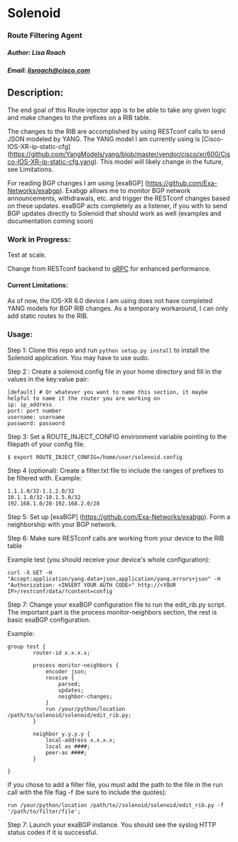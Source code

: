 # Solenoid
### Route Filtering Agent
##### Author: Lisa Roach
##### Email: lisroach@cisco.com

## Description:

The end goal of this Route injector app is to be able to take any given logic and 
make changes to the prefixes on a RIB table.

The changes to the RIB are accomplished by using RESTconf calls to send JSON modeled by YANG. The YANG model I am currently using is [Cisco-IOS-XR-ip-static-cfg] (https://github.com/YangModels/yang/blob/master/vendor/cisco/xr/600/Cisco-IOS-XR-ip-static-cfg.yang). This model will likely change in the future, see Limitations.

For reading BGP changes I am using [exaBGP] (https://github.com/Exa-Networks/exabgp). Exabgp allows me to monitor BGP network announcements, withdrawals, etc. and trigger the RESTconf changes based on these updates. exaBGP acts completely as a listener, if you with to send BGP updates directly to Solenoid that should work as well (examples and documentation coming soon)

### Work in Progress:

Test at scale.

Change from RESTconf backend to [gRPC](http://www.grpc.io/docs/tutorials/basic/python.html) for enhanced performance.

#### Current Limitations:

As of now, the IOS-XR 6.0 device I am using does not have completed YANG models
for BGP RIB changes. As a temporary workaround, I can only add static routes
to the RIB.


### Usage:

Step 1: Clone this repo and run ```python setup.py install``` to install the Solenoid application. You may have to use sudo. 

Step 2 : Create a solenoid.config file in your home directory and fill in the values in the key:value pair:

```
[default] # Or whatever you want to name this section, it maybe helpful to name it the router you are working on
ip: ip_address
port: port number
username: username
password: password
```

Step 3: Set a ROUTE_INJECT_CONFIG environment variable pointing to the filepath of your config file. 

```
$ export ROUTE_INJECT_CONFIG=/home/user/solenoid.config
```

Step 4 (optional): Create a filter.txt file to include the ranges of prefixes to be filtered with. Example:

```
1.1.1.0/32-1.1.2.0/32
10.1.1.0/32-10.1.5.0/32
192.168.1.0/28-192.168.2.0/28
```

Step 5: Set up [exaBGP] (https://github.com/Exa-Networks/exabgp). Form a neighborship with your BGP network. 

Step 6: Make sure RESTconf calls are working from your device to the RIB table

Example test (you should receive your device's whole configuration):

```
curl -X GET -H "Accept:application/yang.data+json,application/yang.errors+json" -H "Authorization: <INSERT YOUR AUTH CODE>" http://<YOUR IP>/restconf/data/?content=config
```

Step 7: Change your exaBGP configuration file to run the edit_rib.py script. The important part is the process monitor-neighbors section, the rest is basic exaBGP configuration.


Example:

```
group test {
        router-id x.x.x.x;

        process monitor-neighbors {
            encoder json;
            receive {
                parsed;
                updates;
                neighbor-changes;
            }
            run /your/python/location /path/to/solenoid/solenoid/edit_rib.py;
        }

        neighbor y.y.y.y {
            local-address x.x.x.x;
            local as ####;
            peer-as ####;
        }

}

```

If you chose to add a filter file, you must add the path to the file in the run call with the file flag -f (be sure to include the quotes):

```
run /your/python/location /path/to//solenoid/solenoid/edit_rib.py -f '/path/to/filter/file';
```

Step 7: Launch your exaBGP instance. You should see the syslog HTTP status codes if it is successful. 
